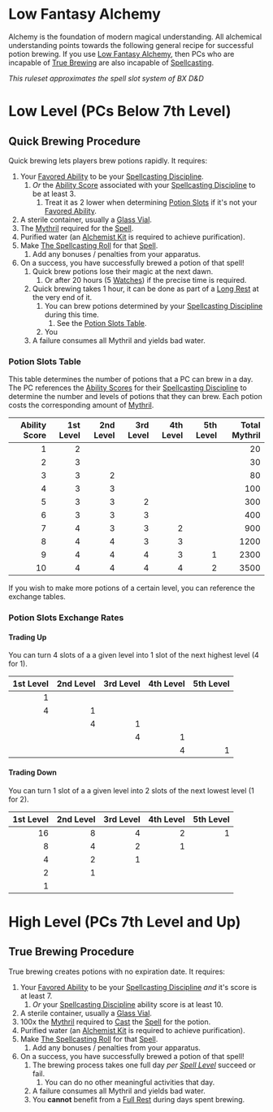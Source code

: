 # Low Fantasy Alchemy

Alchemy is the foundation of modern magical understanding. All alchemical understanding points towards the following general recipe for successful potion brewing. If you use [Low Fantasy Alchemy](Low%20Fantasy%20Alchemy.md), then PCs who are incapable of [True Brewing](Low%20Fantasy%20Alchemy.md#High%20Level%20(PCs%207th%20Level%20and%20Up)) are also incapable of [Spellcasting](../Spellcasting/Spellcasting.md).

*This ruleset approximates the spell slot system of BX D&D*

# Low Level (PCs Below 7th Level)

## Quick Brewing Procedure

Quick brewing lets players brew potions rapidly. It requires:

1. Your [Favored Ability](../../Player%20Characters/Favored%20Ability.md) to be your [Spellcasting Discipline](../The%20Spellcasting%20Disciplines/Spellcasting%20Disciplines.md).
	1. *Or* the [Ability Score](../../Player%20Characters/Chosen%20Statistics/Ability%20Scores.md) associated with your [Spellcasting Discipline](../The%20Spellcasting%20Disciplines/Spellcasting%20Disciplines.md) to be at least 3.
		1. Treat it as 2 lower when determining [Potion Slots](Low%20Fantasy%20Alchemy.md#Potion%20Slots%20Table) if it's not your [Favored Ability](../../Player%20Characters/Favored%20Ability.md).
2. A sterile container, usually a [Glass Vial](../../Items/Individual%20Item%20Cards/Gear/10%20Coins/Glass%20Vial.md).
3. The [Mythril](../Mythril.md) required for the [Spell](../Spellcasting/Spells.md).
4. Purified water (an [Alchemist Kit](../../Items/Individual%20Item%20Cards/Gear/50%20Coins/Alchemist%20Kit.md) is required to achieve purification).
5. Make [The Spellcasting Roll](../Spellcasting/Spellcasting.md#The%20Spellcasting%20Roll) for that [Spell](../Spellcasting/Spells.md).
	1. Add any bonuses / penalties from your apparatus.
6. On a success, you have successfully brewed a potion of that spell!
	1. Quick brew potions lose their magic at the next dawn.
		1. Or after 20 hours (5 [Watches](../../Game%20Procedures/Watches.md)) if the precise time is required.
	2. Quick brewing takes 1 hour, it can be done as part of a [Long Rest](../../Game%20Procedures/Resting.md#Long%20Rest) at the very end of it.
		1. You can brew potions determined by your [Spellcasting Discipline](../The%20Spellcasting%20Disciplines/Spellcasting%20Disciplines.md) during this time.
			1. See the [Potion Slots Table](Low%20Fantasy%20Alchemy.md#Potion%20Slots%20Table).
		2. You
	3. A failure consumes all Mythril and yields bad water.

### Potion Slots Table

This table determines the number of potions that a PC can brew in a day. The PC references the [Ability Scores](../../Player%20Characters/Chosen%20Statistics/Ability%20Scores.md) for their [Spellcasting Discipline](../The%20Spellcasting%20Disciplines/Spellcasting%20Disciplines.md) to determine the number and levels of potions that they can brew. Each potion costs the corresponding amount of [Mythril](../Mythril.md).

| Ability Score | 1st Level | 2nd Level | 3rd Level | 4th Level | 5th Level | Total Mythril |
| ------------: | --------: | --------: | --------: | --------: | --------: | ------------: |
|             1 |         2 |           |           |           |           |            20 |
|             2 |         3 |           |           |           |           |            30 |
|             3 |         3 |         2 |           |           |           |            80 |
|             4 |         3 |         3 |           |           |           |           100 |
|             5 |         3 |         3 |         2 |           |           |           300 |
|             6 |         3 |         3 |         3 |           |           |           400 |
|             7 |         4 |         3 |         3 |         2 |           |           900 |
|             8 |         4 |         4 |         3 |         3 |           |          1200 |
|             9 |         4 |         4 |         4 |         3 |         1 |          2300 |
|            10 |         4 |         4 |         4 |         4 |         2 |          3500 |

If you wish to make more potions of a certain level, you can reference the exchange tables.

### Potion Slots Exchange Rates

#### Trading Up 
You can turn 4 slots of a a given level into 1 slot of the next highest level (4 for 1).

| 1st Level | 2nd Level | 3rd Level | 4th Level | 5th Level |
| --------: | --------: | --------: | --------: | --------: |
|         1 |           |           |           |           |
|         4 |         1 |           |           |           |
|           |         4 |         1 |           |           |
|           |           |         4 |         1 |           |
|           |           |           |         4 |         1 |

#### Trading Down 
You can turn 1 slot of a a given level into 2 slots of the next lowest level (1 for 2).

| 1st Level | 2nd Level | 3rd Level | 4th Level | 5th Level |
| --------: | --------: | --------: | --------: | --------: |
|        16 |         8 |         4 |         2 |         1 |
|         8 |         4 |         2 |         1 |           |
|         4 |         2 |         1 |           |           |
|         2 |         1 |           |           |           |
|         1 |           |           |           |           |

# High Level (PCs 7th Level and Up)

## True Brewing Procedure

True brewing creates potions with no expiration date. It requires:

1. Your [Favored Ability](../../Player%20Characters/Favored%20Ability.md) to be your [Spellcasting Discipline](../The%20Spellcasting%20Disciplines/Spellcasting%20Disciplines.md) *and* it's score is at least 7.
	1. *Or* your [Spellcasting Discipline](../The%20Spellcasting%20Disciplines/Spellcasting%20Disciplines.md) ability score is at least 10.
2. A sterile container, usually a [Glass Vial](../../Items/Individual%20Item%20Cards/Gear/10%20Coins/Glass%20Vial.md).
3. 100x the [Mythril](../Mythril.md) required to [Cast](../Spellcasting/Spellcasting.md) the [Spell](../Spellcasting/Spells.md) for the potion.
4. Purified water (an [Alchemist Kit](../../Items/Individual%20Item%20Cards/Gear/50%20Coins/Alchemist%20Kit.md) is required to achieve purification).
5. Make [The Spellcasting Roll](../Spellcasting/Spellcasting.md#The%20Spellcasting%20Roll) for that [Spell](../Spellcasting/Spells.md).
	1. Add any bonuses / penalties from your apparatus.
6. On a success, you have successfully brewed a potion of that spell!
	1. The brewing process takes one full day *per [Spell Level](../Spells/Spell%20Level.md)* succeed or fail.
		1. You can do no other meaningful activities that day.
	2. A failure consumes all Mythril and yields bad water.
	3. You **cannot** benefit from a [Full Rest](../../Game%20Procedures/Resting.md#Full%20Rest) during days spent brewing.
